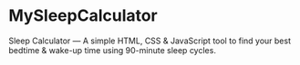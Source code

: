 # MySleepCalculator
Sleep Calculator — A simple HTML, CSS &amp; JavaScript tool to find your best bedtime &amp; wake-up time using 90-minute sleep cycles.
